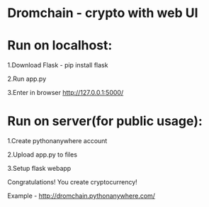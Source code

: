 # Dromchain - crypto with web UI

# Run on localhost:

1.Download Flask - pip install flask

2.Run app.py

3.Enter in browser http://127.0.0.1:5000/

# Run on server(for public usage):

1.Create pythonanywhere account

2.Upload app.py to files

3.Setup flask webapp

Congratulations! You create cryptocurrency!

Example - http://dromchain.pythonanywhere.com/
